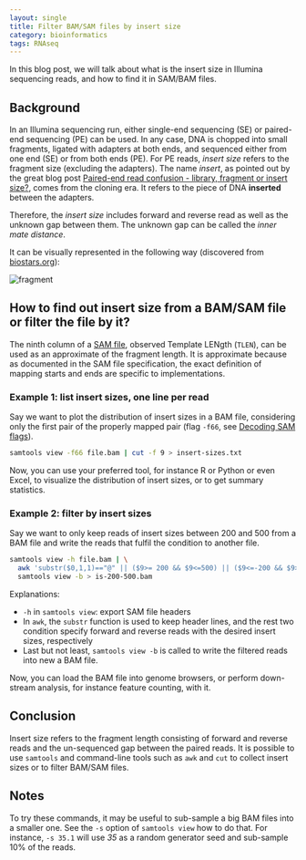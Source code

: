```yaml
---
layout: single
title: Filter BAM/SAM files by insert size
category: bioinformatics
tags: RNAseq
---
```


In this blog post, we will talk about what is the insert size in Illumina sequencing reads, and how to find it in SAM/BAM files.

## Background

In an Illumina sequencing run, either single-end sequencing (SE) or paired-end sequencing (PE) can be used. In any case, DNA is chopped into small fragments, ligated with adapters at both ends, and sequenced either from one end (SE) or from both ends (PE). For PE reads, *insert size* refers to the fragment size (excluding the adapters). The name *insert*, as pointed out by the great blog post [Paired-end read confusion - library, fragment or insert size?](http://thegenomefactory.blogspot.com/2013/08/paired-end-read-confusion-library.html), comes from the cloning era. It refers to the piece of DNA **inserted** between the adapters.

Therefore, the *insert size* includes forward and reverse read as well as the unknown gap between them. The unknown gap can be called the *inner mate distance*.

It can be visually represented in the following way (discovered from [biostars.org][1]):

![fragment](http://www.frontiersin.org/files/Articles/77572/fgene-05-00005-HTML/image_m/fgene-05-00005-g001.jpg)

## How to find out insert size from a BAM/SAM file or filter the file by it?

The ninth column of a [SAM file](https://samtools.github.io/hts-specs/SAMv1.pdf), observed Template LENgth (`TLEN`), can be used as an approximate of the fragment length. It is approximate because as documented in the SAM file specification, the exact definition of mapping starts and ends are specific to implementations.

### Example 1: list insert sizes, one line per read

Say we want to plot the distribution of insert sizes in a BAM file, considering only the first pair of the properly mapped pair (flag `-f66`, see [Decoding SAM flags](https://broadinstitute.github.io/picard/explain-flags.html)).

```bash
samtools view -f66 file.bam | cut -f 9 > insert-sizes.txt
```

Now, you can use your preferred tool, for instance R or Python or even Excel, to visualize the distribution of insert sizes, or to get summary statistics.

### Example 2: filter by insert sizes

Say we want to only keep reads of insert sizes between 200 and 500 from a BAM file and write the reads that fulfil the condition to another file. 

```bash
samtools view -h file.bam | \
  awk 'substr($0,1,1)=="@" || ($9>= 200 && $9<=500) || ($9<=-200 && $9>=-500)' | \
  samtools view -b > is-200-500.bam
```

Explanations:

* `-h` in `samtools view`: export SAM file headers
* In `awk`, the `substr` function is used to keep header lines, and the rest two condition specify forward and reverse reads with the desired insert sizes, respectively
* Last but not least, `samtools view -b` is called to write the filtered reads into new a BAM file.

Now, you can load the BAM file into genome browsers, or perform down-stream analysis, for instance feature counting, with it.

## Conclusion

Insert size refers to the fragment length consisting of forward and reverse reads and the un-sequenced gap between the paired reads. It is possible to use `samtools` and command-line tools such as `awk` and `cut` to collect insert sizes or to filter BAM/SAM files.

## Notes

To try these commands, it may be useful to sub-sample a big BAM files into a smaller one. See the `-s` option of `samtools view` how to do that. For instance, `-s 35.1` will use *35* as a random generator seed and sub-sample 10% of the reads.

[1]: https://www.biostars.org/p/106291/
